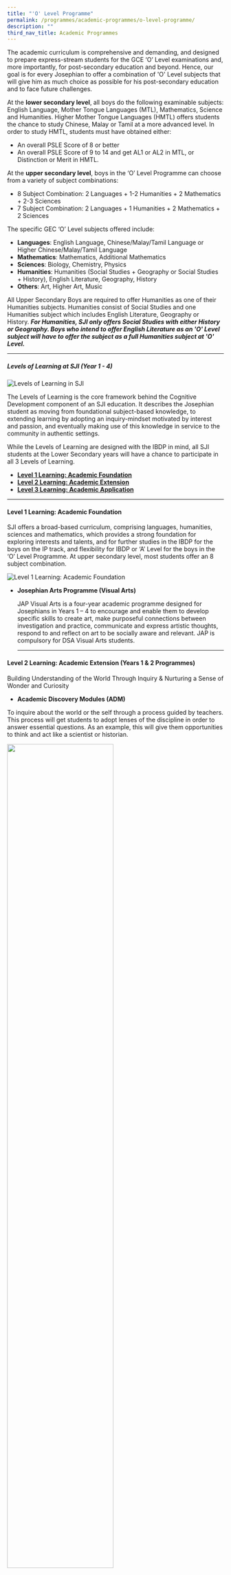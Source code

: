 ```yaml
---
title: "'O' Level Programme"
permalink: /programmes/academic-programmes/o-level-programme/
description: ""
third_nav_title: Academic Programmes
---
```

The academic curriculum is comprehensive and demanding, and designed to prepare express-stream students for the GCE ‘O’ Level examinations and, more importantly, for post-secondary education and beyond. Hence, our goal is for every Josephian to offer a combination of 'O' Level subjects that will give him as much choice as possible for his post-secondary education and to face future challenges.

  

At the **lower secondary level**, all boys do the following examinable subjects: English Language, Mother Tongue Languages (MTL), Mathematics, Science and Humanities. Higher Mother Tongue Languages (HMTL) offers students the chance to study Chinese, Malay or Tamil at a more advanced level. In order to study HMTL, students must have obtained either:

*   An overall PSLE Score of 8 or better
*   An overall PSLE Score of 9 to 14 and get AL1 or AL2 in MTL, or Distinction or Merit in HMTL.

  

At the **upper secondary level**, boys in the ‘O’ Level Programme can choose from a variety of subject combinations:

*   8 Subject Combination: 2 Languages + 1-2 Humanities + 2 Mathematics + 2-3 Sciences
*   7 Subject Combination: 2 Languages + 1 Humanities + 2 Mathematics + 2 Sciences

  

The specific GEC ‘O’ Level subjects offered include:

*   **Languages**: English Language, Chinese/Malay/Tamil Language or Higher Chinese/Malay/Tamil Language
*   **Mathematics**: Mathematics, Additional Mathematics
*   **Sciences**: Biology, Chemistry, Physics
*   **Humanities**: Humanities (Social Studies + Geography or Social Studies + History), English Literature, Geography, History
*   **Others**: Art, Higher Art, Music

  

All Upper Secondary Boys are required to offer Humanities as one of their Humanities subjects. Humanities consist of Social Studies and one Humanities subject which includes English Literature, Geography or History. **_For Humanities, SJI only offers Social Studies with either History or Geography. Boys who intend to offer English Literature as an 'O' Level subject will have to offer the subject as a full Humanities subject at 'O' Level._**

  

* * *

  

##### **Levels of Learning at SJI (Year 1 - 4)**

  
![Levels of Learning in SJI](/images/Levels%20of%20Learning%20circle.png)

The Levels of Learning is the core framework behind the Cognitive Development component of an SJI education. It describes the Josephian student as moving from foundational subject-based knowledge, to extending learning by adopting an inquiry-mindset motivated by interest and passion, and eventually making use of this knowledge in service to the community in authentic settings.

While the Levels of Learning are designed with the IBDP in mind, all SJI students at the Lower Secondary years will have a chance to participate in all 3 Levels of Learning.

*   **[Level 1 Learning: Academic Foundation](/programmes/academic-programmes/o-level-programme#ptoh45550)**
*   **[Level 2 Learning: Academic Extension](/programmes/academic-programmes/o-level-programme#ptoh45551)**
*   **[Level 3 Learning: Academic Application](/programmes/academic-programmes/o-level-programme#ptoh45552)**

  

* * *

<h4 id="ptoh45550">Level 1 Learning: Academic Foundation</h4>

SJI offers a broad-based curriculum, comprising languages, humanities, sciences and mathematics, which provides a strong foundation for exploring interests and talents, and for further studies in the IBDP for the boys on the IP track, and flexibility for IBDP or ‘A’ Level for the boys in the ‘O’ Level Programme. At upper secondary level, most students offer an 8 subject combination.

![Level 1 Learning: Academic Foundation](/images/AcademicFoundation-subjectcombination2022.png)  

*   **Josephian Arts Programme (Visual Arts)**  
    
    JAP Visual Arts is a four-year academic programme designed for Josephians in Years 1 – 4 to encourage and enable them to develop specific skills to create art, make purposeful connections between investigation and practice, communicate and express artistic thoughts, respond to and reflect on art to be socially aware and relevant. JAP is compulsory for DSA Visual Arts students.
    
      
    
    * * *
    
      

<h4 id="ptoh45551">Level 2 Learning: Academic Extension (Years 1 & 2 Programmes)</h4>
    
Building Understanding of the World Through Inquiry & Nurturing a Sense of Wonder and Curiosity
    

*   **Academic Discovery Modules (ADM)**
    
To inquire about the world or the self through a process guided by teachers. This process will get students to adopt lenses of the discipline in order to answer essential questions. As an example, this will give them opportunities to think and act like a scientist or historian.
    
<img src="/images/CS%20ADM%20-%20Programming%20a%20Lego%20Mindstorm%201.jpeg"  
style="width:70%">      
    
 *   **Independent Study Modules (ISM)**
    
 To inquire about a topic of great interest through an independent research. Students get to pose any inquiry questions (E.g. What kind of lives do celebrities lead? Why do frogs croak after rain?) which may arise in their daily lives, and go through an independent research process to answer these questions. They will then do an oral presentation in order to communicate their learning.
 
 <img src="/images/EL%20ADM%20Battlemania%20-%20visit%20to%20Changi%20Prison.jpeg"  
style="width:70%">
    
*   **Josephian Innomakers Programme**

<iframe width="560" height="315" src="https://www.youtube.com/embed/u_lnU3NMQts" title="YouTube video player" frameborder="0" allow="accelerometer; autoplay; clipboard-write; encrypted-media; gyroscope; picture-in-picture; web-share" allowfullscreen></iframe>

The Josephian Innomakers Programme aims to provide students with the opportunities and platforms to learn through play, and through this playful learning, learn to be agents of change by innovating in service to the community. Creative Problem Solving framework and Design Thinking will be integrated into the curriculum to encourage students to Think, Make, Do and Share. Students will be introduced to the 21st-century workplace as they learn skills like coding, building robots, 3D printing, video-making and cardboard modelling. Skills and dispositions aligned with the IBDP Approaches to Learning (AtL) will be developed as the learning experiences challenge students to communicate, collaborate, self-manage, research, and think creatively as well as critically.

| [Find out more](https://sites.google.com/sji.edu.sg/innomakersprogramme) |
| --- |

  

*   **Junior Researcher Programme (JRP)**

The Junior Researcher Programme focuses on educating and equipping students with foundational research skills, which will be extended as they progress on to Year 3 & 4 IP and OP with Signum Fidei and Curriculum+ respectively. It is designed to encourage interdisciplinary learning and discovery by infusing research skills as a pedagogical tool in Level 1 & Level 2 learning. The programme also seeks to talent scout and develop IP & OP students, with aptitude in research work, to represent the school and participate in competitions and various research programme at the national level.

  

* * *

  

Level 3 Learning: Academic Application (Years 3 & 4 Programmes)
---------------------------------------------------------------

Systematic Inquiry to Address Issues or Problems in Service to Community  
  

*   **Curriculum+ (OP 3 & 4)**

In Curriculum+ we facilitate our students’ discovery of their strengths and build enduring skills through purposeful design modules. Year 3 students acquire values and dispositions of collaboration, self-directedness, risk-taking and service orientation through Project Work and the Electives. As part of the Education and Career Guidance module, the Year 4 students are exposed to traditional and non-traditional occupations through direct interactions with practitioners.

![curriculum.png](https://www.sji.edu.sg/qql/slot/u560/Programmes/Academic%20Programmes/curriculum.png)